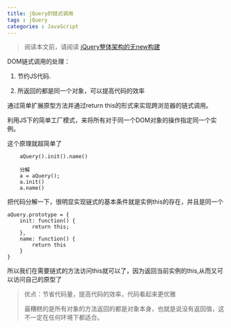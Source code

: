 ```yaml
---
title: jQuery的链式调用
tags : jQuery
categories : JavaScript
---
```



>  阅读本文前，请阅读  [jQuery整体架构的无new构建](/2016/03/18/jQuery-globle)
> 

DOM链式调用的处理：

1. 节约JS代码.

2. 所返回的都是同一个对象，可以提高代码的效率

 

通过简单扩展原型方法并通过return this的形式来实现跨浏览器的链式调用。

利用JS下的简单工厂模式，来将所有对于同一个DOM对象的操作指定同一个实例。

这个原理就超简单了

```
	aQuery().init().name()

	分解
	a = aQuery();
	a.init()
	a.name()
```
把代码分解一下，很明显实现链式的基本条件就是实例this的存在，并且是同一个
```
aQuery.prototype = {
    init: function() {
        return this;
    },
    name: function() {
        return this
    }
}
````
所以我们在需要链式的方法访问this就可以了，因为返回当前实例的this,从而又可以访问自己的原型了

> 优点：节省代码量，提高代码的效率，代码看起来更优雅
> 
> 最糟糕的是所有对象的方法返回的都是对象本身，也就是说没有返回值，这不一定在任何环境下都适合。
